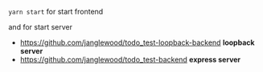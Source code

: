 ```yarn start``` for start frontend

and for start server

 - https://github.com/janglewood/todo_test-loopback-backend **loopback server**
 - https://github.com/janglewood/todo_test-backend **express server**
